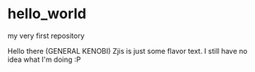 # hello_world
my very first repository

Hello there (GENERAL KENOBI)
Zjis is just some flavor text. I still have no idea what I'm doing :P
